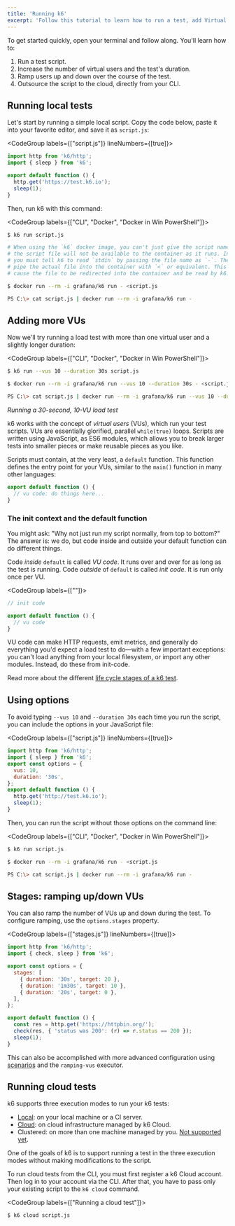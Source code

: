 ```yaml
---
title: 'Running k6'
excerpt: 'Follow this tutorial to learn how to run a test, add Virtual Users, increase the tests time, and customize a script to ramp users up and down.'
---
```


To get started quickly, open your terminal and follow along.
You'll learn how to:

1. Run a test script.
1. Increase the number of virtual users and the test's duration.
1. Ramp users up and down over the course of the test.
1. Outsource the script to the cloud, directly from your CLI.


## Running local tests

Let's start by running a simple local script.
Copy the code below, paste it into your favorite editor, and save it as `script.js`:

<CodeGroup labels={["script.js"]} lineNumbers={[true]}>

```javascript
import http from 'k6/http';
import { sleep } from 'k6';

export default function () {
  http.get('https://test.k6.io');
  sleep(1);
}
```

</CodeGroup>

Then, run k6 with this command:

<CodeGroup labels={["CLI", "Docker", "Docker in Win PowerShell"]}>

```bash
$ k6 run script.js
```

```bash
# When using the `k6` docker image, you can't just give the script name since
# the script file will not be available to the container as it runs. Instead
# you must tell k6 to read `stdin` by passing the file name as `-`. Then you
# pipe the actual file into the container with `<` or equivalent. This will
# cause the file to be redirected into the container and be read by k6.

$ docker run --rm -i grafana/k6 run - <script.js
```

```bash
PS C:\> cat script.js | docker run --rm -i grafana/k6 run -
```

</CodeGroup>

## Adding more VUs

Now we'll try running a load test with more than one virtual user and a slightly longer duration:

<CodeGroup labels={["CLI", "Docker", "Docker in Win PowerShell"]}>

```bash
$ k6 run --vus 10 --duration 30s script.js
```

```bash
$ docker run --rm -i grafana/k6 run --vus 10 --duration 30s - <script.js
```

```bash
PS C:\> cat script.js | docker run --rm -i grafana/k6 run --vus 10 --duration 30s -
```

</CodeGroup>

_Running a 30-second, 10-VU load test_

k6 works with the concept of _virtual users_ (VUs), which run your test scripts.
VUs are essentially
glorified, parallel `while(true)` loops.
Scripts are written using JavaScript, as ES6 modules,
which allows you to break larger tests into smaller pieces or make reusable pieces as you like.

Scripts must contain, at the very least, a `default` function.
This function defines the entry point for your VUs, similar to the `main()` function in many other languages:

<CodeGroup labels={[]}>

```javascript
export default function () {
  // vu code: do things here...
}
```

</CodeGroup>

### The init context and the default function

You might ask: "Why not just run my script normally, from top to bottom?"  The answer is: we do, but code inside and outside your default function can do different things.

Code _inside_ `default` is called *VU code*.
It runs over and over for as long as the test is running.
Code _outside_ of `default` is called *init code*.
It is run only once per VU.

<CodeGroup labels={[""]}>

```javascript
// init code

export default function () {
  // vu code
}
```

</CodeGroup>

VU code can make HTTP requests, emit metrics, and generally do everything you'd expect a load test
to do&mdash;with a few important exceptions: you can't load anything from your local filesystem, or
import any other modules.
Instead, do these from init-code.

Read more about the different [life cycle stages of a k6 test](/using-k6/test-life-cycle).

## Using options

To avoid typing `--vus 10` and `--duration 30s` each time you run the script,
you can include the options in your JavaScript file:

<CodeGroup labels={["script.js"]} lineNumbers={[true]}>

```javascript
import http from 'k6/http';
import { sleep } from 'k6';
export const options = {
  vus: 10,
  duration: '30s',
};
export default function () {
  http.get('http://test.k6.io');
  sleep(1);
}
```

</CodeGroup>

Then, you can run the script without those options on the command line:

<CodeGroup labels={["CLI", "Docker", "Docker in Win PowerShell"]}>

```bash
$ k6 run script.js
```

```bash
$ docker run --rm -i grafana/k6 run - <script.js
```

```bash
PS C:\> cat script.js | docker run --rm -i grafana/k6 run -
```

</CodeGroup>

## Stages: ramping up/down VUs

You can also ramp the number of VUs up and down during the test.
To configure ramping, use the `options.stages` property.


<CodeGroup labels={["stages.js"]} lineNumbers={[true]}>

```javascript
import http from 'k6/http';
import { check, sleep } from 'k6';

export const options = {
  stages: [
    { duration: '30s', target: 20 },
    { duration: '1m30s', target: 10 },
    { duration: '20s', target: 0 },
  ],
};

export default function () {
  const res = http.get('https://httpbin.org/');
  check(res, { 'status was 200': (r) => r.status == 200 });
  sleep(1);
}
```

</CodeGroup>

This can also be accomplished with more advanced configuration using
[scenarios](/using-k6/scenarios) and the `ramping-vus` executor.

## Running cloud tests

k6 supports three execution modes to run your k6 tests:

- [Local](#running-local-tests): on your local machine or a CI server.
- [Cloud](/cloud): on cloud infrastructure managed by k6 Cloud.
- Clustered: on more than one machine managed by you. [Not supported yet](https://github.com/grafana/k6/issues/140).

One of the goals of k6 is to support running a test in the three execution modes without making modifications to the script.

To run cloud tests from the CLI, you must first register a k6 Cloud account.
Then log in to your account via the CLI.
After that, you have to pass only your existing script to the `k6 cloud` command.

<CodeGroup labels={["Running a cloud test"]}>

```bash
$ k6 cloud script.js
```

</CodeGroup>

